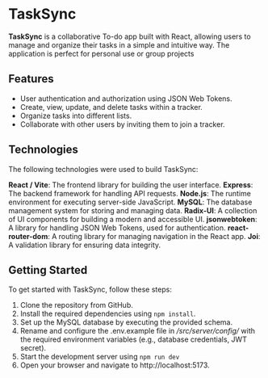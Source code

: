 
# TaskSync

**TaskSync** is a collaborative To-do app built with React, allowing users to manage and organize their tasks in a simple and intuitive way. The application is perfect for personal use or group projects


## Features

* User authentication and authorization using JSON Web Tokens.
* Create, view, update, and delete tasks within a tracker.
* Organize tasks into different lists.
* Collaborate with other users by inviting them to join a tracker.

## Technologies

The following technologies were used to build TaskSync:

**React / Vite**: The frontend library for building the user interface.
**Express**: The backend framework for handling API requests.
**Node.js**: The runtime environment for executing server-side JavaScript.
**MySQL**: The database management system for storing and managing data.
**Radix-UI**: A collection of UI components for building a modern and accessible UI.
**jsonwebtoken**: A library for handling JSON Web Tokens, used for authentication.
**react-router-dom**: A routing library for managing navigation in the React app.
**Joi**: A validation library for ensuring data integrity.

## Getting Started

To get started with TaskSync, follow these steps:

1. Clone the repository from GitHub.
2. Install the required dependencies using `npm install`.
3. Set up the MySQL database by executing the provided schema.
4. Rename and configure the .env.example file in */src/server/config/* with the required environment variables (e.g., database credentials, JWT secret).
5. Start the development server using `npm run dev` 
6. Open your browser and navigate to http://localhost:5173.